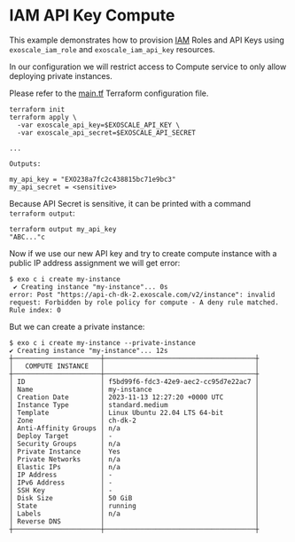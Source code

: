 # IAM API Key Compute

This example demonstrates how to provision
[IAM](https://community.exoscale.com/product/iam/)
Roles and API Keys using `exoscale_iam_role` and `exoscale_iam_api_key` resources.

In our configuration we will restrict access to Compute service to only allow deploying private instances.

Please refer to the [main.tf](./main.tf) Terraform configuration file.

```console
terraform init
terraform apply \
  -var exoscale_api_key=$EXOSCALE_API_KEY \
  -var exoscale_api_secret=$EXOSCALE_API_SECRET

...

Outputs:

my_api_key = "EXO238a7fc2c438815bc71e9bc3"
my_api_secret = <sensitive>
```

Because API Secret is sensitive, it can be printed with a command `terraform output`:

```console
terraform output my_api_key
"ABC..."c
```

Now if we use our new API key and  try to create compute instance with a public IP address assignment we will get error:

```console
$ exo c i create my-instance 
 ✔ Creating instance "my-instance"... 0s
error: Post "https://api-ch-dk-2.exoscale.com/v2/instance": invalid request: Forbidden by role policy for compute - A deny rule matched. Rule index: 0
```

But we can create a private instance:

```console
$ exo c i create my-instance --private-instance
✔ Creating instance "my-instance"... 12s
┼──────────────────────┼──────────────────────────────────────┼
│   COMPUTE INSTANCE   │                                      │
┼──────────────────────┼──────────────────────────────────────┼
│ ID                   │ f5bd99f6-fdc3-42e9-aec2-cc95d7e22ac7 │
│ Name                 │ my-instance                          │
│ Creation Date        │ 2023-11-13 12:27:20 +0000 UTC        │
│ Instance Type        │ standard.medium                      │
│ Template             │ Linux Ubuntu 22.04 LTS 64-bit        │
│ Zone                 │ ch-dk-2                              │
│ Anti-Affinity Groups │ n/a                                  │
│ Deploy Target        │ -                                    │
│ Security Groups      │ n/a                                  │
│ Private Instance     │ Yes                                  │
│ Private Networks     │ n/a                                  │
│ Elastic IPs          │ n/a                                  │
│ IP Address           │ -                                    │
│ IPv6 Address         │ -                                    │
│ SSH Key              │ -                                    │
│ Disk Size            │ 50 GiB                               │
│ State                │ running                              │
│ Labels               │ n/a                                  │
│ Reverse DNS          │                                      │
┼──────────────────────┼──────────────────────────────────────┼
```
